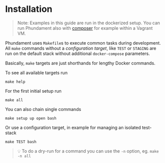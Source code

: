 Installation
============

> Note: Examples in this guide are run in the dockerized setup. 
> You can run Phundament also  with [composer](../6-tutorials/installation-composer.md) 
> for example within a Vagrant VM. 

Phundament uses `Makefile`s to execute common tasks during development. 
All `make` commands without a *configuration target*, like `TEST` or `STAGING` are run on the default stack 
without additional `docker-compose` parameters. 

Basically, `make` targets are just shorthands for lengthy Docker commands.

To see all available targets run

    make help

For the first initial setup run

    make all

You can also chain single commands

    make setup up open bash
   
Or use a configuration target, in example for managing an isolated test-stack
   
    make TEST bash

> :bulb: To do a dry-run for a command you can use the `-n` option, eg. `make -n all`
